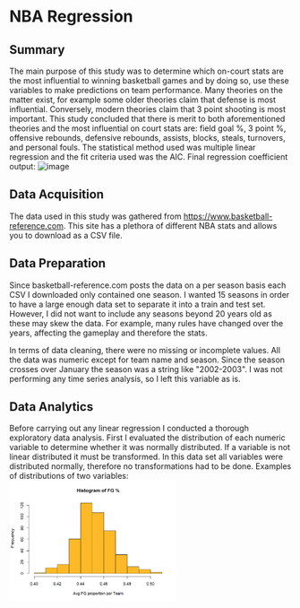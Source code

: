 # NBA Regression
## Summary
The main purpose of this study was to determine which on-court stats are the most influential to winning basketball games and by doing so, use these variables to make predictions on team performance. Many theories on the matter exist, for example some older theories claim that defense is most influential. Conversely, modern theories claim that 3 point shooting is most important. This study concluded that there is merit to both aforementioned theories and the most influential on court stats are: field goal %, 3 point %, offensive rebounds, defensive rebounds, assists, blocks, steals, turnovers, and personal fouls. The statistical method used was multiple linear regression and the fit criteria used was the AIC. Final regression coefficient output: 
![image](https://github.com/kaven611/NBA_Regression/assets/156690481/0467a495-80ca-4ee8-b91b-68e17896fc6a)

 ## Data Acquisition
 The data used in this study was gathered from https://www.basketball-reference.com. This site has a plethora of different NBA stats and allows you to download as a CSV file.

 ## Data Preparation
 Since basketball-reference.com posts the data on a per season basis each CSV I downloaded only contained one season. I wanted 15 seasons in order to have a large enough data set to separate it into a train and test set. However, I did not want to include any seasons beyond 20 years old as these may skew the data. For example, many rules have changed over the years, affecting the gameplay and therefore the stats.

In terms of data cleaning, there were no missing or incomplete values. All the data was numeric except for team name and season. Since the season crosses over January the season was a string like "2002-2003". I was not performing any time series analysis, so I left this variable as is.

## Data Analytics
Before carrying out any linear regression I conducted a thorough exploratory data analysis. First I evaluated the distribution of each numeric variable to determine whether it was normally distributed. If a variable is not linear distributed it must be transformed. In this data set all variables were distributed normally, therefore no transformations had to be done. Examples of distributions of two variables:
<img src="final-NBA-project_files/figure-html/unnamed-chunk-6-1.png" alt="Image Description" width="300"/>




